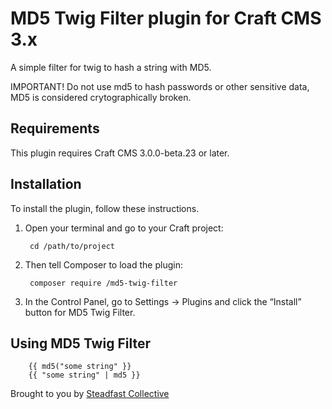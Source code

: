 # MD5 Twig Filter plugin for Craft CMS 3.x

A simple filter for twig to hash a string with MD5.

IMPORTANT! Do not use md5 to hash passwords or other sensitive data, MD5 is considered crytographically broken.

## Requirements

This plugin requires Craft CMS 3.0.0-beta.23 or later.

## Installation

To install the plugin, follow these instructions.

1. Open your terminal and go to your Craft project:

        cd /path/to/project

2. Then tell Composer to load the plugin:

        composer require /md5-twig-filter

3. In the Control Panel, go to Settings → Plugins and click the “Install” button for MD5 Twig Filter.

## Using MD5 Twig Filter

        {{ md5("some string" }}
        {{ "some string" | md5 }}

Brought to you by [Steadfast Collective](https://steadfastcollective.com/)
